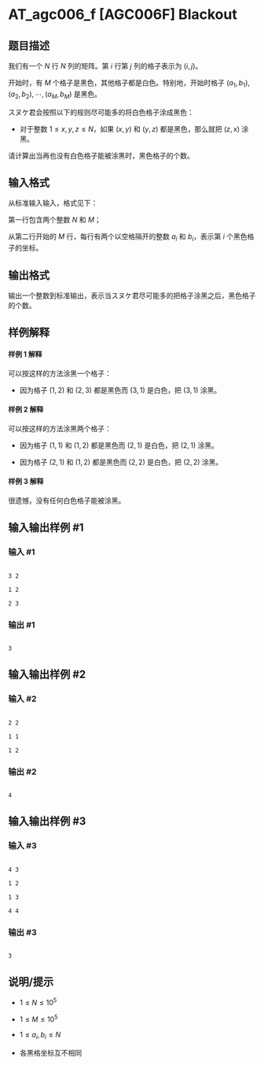 # AT_agc006_f [AGC006F] Blackout

## 题目描述

我们有一个 $N$ 行 $N$ 列的矩阵。第 $i$ 行第 $j$ 列的格子表示为 $(i,j)$。

开始时，有 $M$ 个格子是黑色，其他格子都是白色。特别地，开始时格子 $(a_{1},b_{1}),(a_{2},b_{2}),\cdots, (a_{M},b_{M})$ 是黑色。

スヌケ君会按照以下的规则尽可能多的将白色格子涂成黑色：

- 对于整数 $1\le x,y,z\le N$，如果 $(x,y)$ 和 $(y,z)$ 都是黑色，那么就把 $(z,x)$ 涂黑。

请计算出当再也没有白色格子能被涂黑时，黑色格子的个数。

## 输入格式

从标准输入输入，格式见下：

第一行包含两个整数 $N$ 和 $M$；

从第二行开始的 $M$ 行，每行有两个以空格隔开的整数 $a_{i}$ 和 $b_{i}$，表示第 $i$ 个黑色格子的坐标。

## 输出格式

输出一个整数到标准输出，表示当スヌケ君尽可能多的把格子涂黑之后，黑色格子的个数。

## 样例解释

#### 样例 1 解释

可以按这样的方法涂黑一个格子：

- 因为格子 $(1,2)$ 和 $(2,3)$ 都是黑色而 $(3,1)$ 是白色，把 $(3,1)$ 涂黑。

#### 样例 2 解释

可以按这样的方法涂黑两个格子：

- 因为格子 $(1,1)$ 和 $(1,2)$ 都是黑色而 $(2,1)$ 是白色，把 $(2,1)$ 涂黑。

- 因为格子 $(2,1)$ 和 $(1,2)$ 都是黑色而 $(2,2)$ 是白色，把 $(2,2)$ 涂黑。

#### 样例 3 解释

很遗憾，没有任何白色格子能被涂黑。

## 输入输出样例 #1

### 输入 #1

```
3 2
1 2
2 3
```

### 输出 #1

```
3
```

## 输入输出样例 #2

### 输入 #2

```
2 2
1 1
1 2
```

### 输出 #2

```
4
```

## 输入输出样例 #3

### 输入 #3

```
4 3
1 2
1 3
4 4
```

### 输出 #3

```
3
```

## 说明/提示

- $1\le N \le 10^{5}$
- $1\le M \le 10^{5}$
- $1\le a_{i},b_{i} \le N$
- 各黑格坐标互不相同